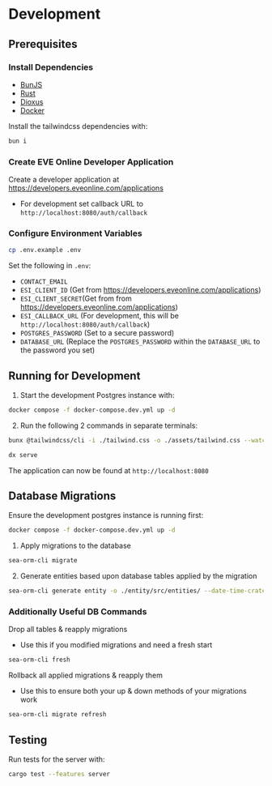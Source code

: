 # Development

## Prerequisites

### Install Dependencies

- [BunJS](https://bun.sh/)
- [Rust](https://www.rust-lang.org/tools/install)
- [Dioxus](https://dioxuslabs.com/learn/0.6/getting_started/)
- [Docker](https://docs.docker.com/engine/install/)

Install the tailwindcss dependencies with:

```bash
bun i
```

### Create EVE Online Developer Application

Create a developer application at <https://developers.eveonline.com/applications>

- For development set callback URL to `http://localhost:8080/auth/callback`

### Configure Environment Variables

```bash
cp .env.example .env
```

Set the following in `.env`:

- `CONTACT_EMAIL`
- `ESI_CLIENT_ID` (Get from <https://developers.eveonline.com/applications>)
- `ESI_CLIENT_SECRET`(Get from from <https://developers.eveonline.com/applications>)
- `ESI_CALLBACK_URL` (For development, this will be `http://localhost:8080/auth/callback`)
- `POSTGRES_PASSWORD` (Set to a secure password)
- `DATABASE_URL` (Replace the `POSTGRES_PASSWORD` within the `DATABASE_URL` to the password you set)

## Running for Development

1. Start the development Postgres instance with:

```bash
docker compose -f docker-compose.dev.yml up -d
```

2. Run the following 2 commands in separate terminals:

```bash
bunx @tailwindcss/cli -i ./tailwind.css -o ./assets/tailwind.css --watch
```

```bash
dx serve
```

The application can now be found at `http://localhost:8080`

## Database Migrations

Ensure the development postgres instance is running first:

```bash
docker compose -f docker-compose.dev.yml up -d
```

1. Apply migrations to the database

```bash
sea-orm-cli migrate
```

2. Generate entities based upon database tables applied by the migration

```bash
sea-orm-cli generate entity -o ./entity/src/entities/ --date-time-crate chrono
```

### Additionally Useful DB Commands

Drop all tables & reapply migrations
- Use this if you modified migrations and need a fresh start

```bash
sea-orm-cli fresh
```

Rollback all applied migrations & reapply them
- Use this to ensure both your up & down methods of your migrations work

```bash
sea-orm-cli migrate refresh
```

## Testing

Run tests for the server with:

```bash
cargo test --features server
```
